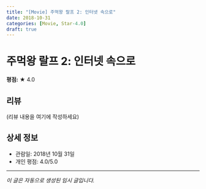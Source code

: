```yaml
---
title: "[Movie] 주먹왕 랄프 2: 인터넷 속으로"
date: 2018-10-31
categories: [Movie, Star-4.0]
draft: true
---
```


# 주먹왕 랄프 2: 인터넷 속으로

**평점:** ★ 4.0

## 리뷰

(리뷰 내용을 여기에 작성하세요)

## 상세 정보

- 관람일: 2018년 10월 31일
- 개인 평점: 4.0/5.0

---

*이 글은 자동으로 생성된 임시 글입니다.*
